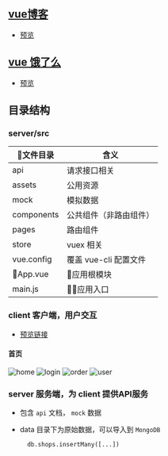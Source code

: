 ## [vue博客](https://github.com/Composur/vue-project/tree/master/vue-blog2)
  + [预览](https://blog.xutong.top/)
## [vue 饿了么](https://github.com/Composur/vue-project/tree/master/vue-delivery) 
  + [预览](https://blog.xutong.top/)


## 目录结构

### server/src
|文件目录 |含义 |
| ----- | ------  |
| api | 请求接口相关  |
| assets | 公用资源  |
| mock | 模拟数据  |
| components | 公共组件（非路由组件）  |
| pages | 路由组件  |
| store | vuex 相关  |
| vue.config | 覆盖 vue-cli 配置文件  |
| App.vue | 应用根模块  |
| main.js| 应用入口  |


### client 客户端，用户交互
  + [预览链接](https://react.xutong.top/)

#### 首页

![home](./vue-delivery/client/doc/img/home.jpg)
![login](./vue-delivery/client/doc/img/login.jpg)
![order](./vue-delivery/client/doc/img/order.jpg)
![user](./vue-delivery/client/doc/img/user.jpg)

### server 服务端，为 client 提供API服务
  + 包含 `api` 文档， `mock` 数据
  + data 目录下为原始数据，可以导入到 `MongoDB`

    ```
      db.shops.insertMany([...])
    ```
